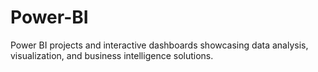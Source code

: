 # Power-BI
Power BI projects and interactive dashboards showcasing data analysis, visualization, and business intelligence solutions.
